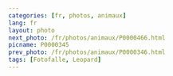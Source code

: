 ```yaml
---
categories: [fr, photos, animaux]
lang: fr
layout: photo
next_photo: /fr/photos/animaux/P0000466.html
picname: P0000345
prev_photo: /fr/photos/animaux/P0000346.html
tags: [Fotofalle, Leopard]
---
```

